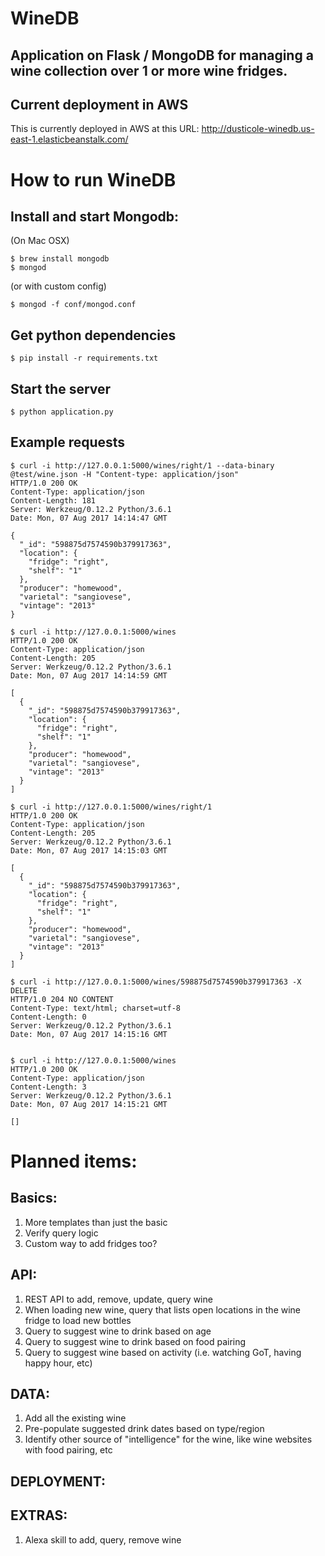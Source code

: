 # WineDB

## Application on Flask / MongoDB for managing a wine collection over 1 or more wine fridges.

## Current deployment in AWS

This is currently deployed in AWS at this URL: http://dusticole-winedb.us-east-1.elasticbeanstalk.com/

# How to run WineDB

## Install and start Mongodb:

(On Mac OSX)

```
$ brew install mongodb
$ mongod
```

(or with custom config)

```
$ mongod -f conf/mongod.conf
```

## Get python dependencies

```
$ pip install -r requirements.txt
```

## Start the server

```
$ python application.py
```

## Example requests

```
$ curl -i http://127.0.0.1:5000/wines/right/1 --data-binary @test/wine.json -H "Content-type: application/json"
HTTP/1.0 200 OK
Content-Type: application/json
Content-Length: 181
Server: Werkzeug/0.12.2 Python/3.6.1
Date: Mon, 07 Aug 2017 14:14:47 GMT

{
  "_id": "598875d7574590b379917363",
  "location": {
    "fridge": "right",
    "shelf": "1"
  },
  "producer": "homewood",
  "varietal": "sangiovese",
  "vintage": "2013"
}

$ curl -i http://127.0.0.1:5000/wines
HTTP/1.0 200 OK
Content-Type: application/json
Content-Length: 205
Server: Werkzeug/0.12.2 Python/3.6.1
Date: Mon, 07 Aug 2017 14:14:59 GMT

[
  {
    "_id": "598875d7574590b379917363",
    "location": {
      "fridge": "right",
      "shelf": "1"
    },
    "producer": "homewood",
    "varietal": "sangiovese",
    "vintage": "2013"
  }
]

$ curl -i http://127.0.0.1:5000/wines/right/1
HTTP/1.0 200 OK
Content-Type: application/json
Content-Length: 205
Server: Werkzeug/0.12.2 Python/3.6.1
Date: Mon, 07 Aug 2017 14:15:03 GMT

[
  {
    "_id": "598875d7574590b379917363",
    "location": {
      "fridge": "right",
      "shelf": "1"
    },
    "producer": "homewood",
    "varietal": "sangiovese",
    "vintage": "2013"
  }
]

$ curl -i http://127.0.0.1:5000/wines/598875d7574590b379917363 -X DELETE
HTTP/1.0 204 NO CONTENT
Content-Type: text/html; charset=utf-8
Content-Length: 0
Server: Werkzeug/0.12.2 Python/3.6.1
Date: Mon, 07 Aug 2017 14:15:16 GMT


$ curl -i http://127.0.0.1:5000/wines
HTTP/1.0 200 OK
Content-Type: application/json
Content-Length: 3
Server: Werkzeug/0.12.2 Python/3.6.1
Date: Mon, 07 Aug 2017 14:15:21 GMT

[]
```

# Planned items:

## Basics:
1. More templates than just the basic
2. Verify query logic
3. Custom way to add fridges too?

## API:
1. REST API to add, remove, update, query wine
2. When loading new wine, query that lists open locations in the wine fridge to load new bottles
3. Query to suggest wine to drink based on age
4. Query to suggest wine to drink based on food pairing
5. Query to suggest wine based on activity (i.e. watching GoT, having happy hour, etc)

## DATA:
1. Add all the existing wine
2. Pre-populate suggested drink dates based on type/region 
3. Identify other source of "intelligence" for the wine, like wine websites with food pairing, etc

## DEPLOYMENT:

## EXTRAS:
1. Alexa skill to add, query, remove wine

